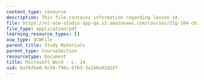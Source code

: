 ```yaml
---
content_type: resource
description: This file contains information regarding lesson 14.
file: https://ol-ocw-studio-app-qa.s3.amazonaws.com/courses/21g-104-chinese-iv-regular-spring-2004/ba76fbe09c59f90c5fb33a246e92d15f_MIT21G_104S04_Oral_14.pdf
file_type: application/pdf
learning_resource_types: []
ocw_type: OCWFile
parent_title: Study Materials
parent_type: CourseSection
resourcetype: Document
title: Microsoft Word - L. 14
uid: ba76fbe0-9c59-f90c-5fb3-3a246e92d15f
---
```


